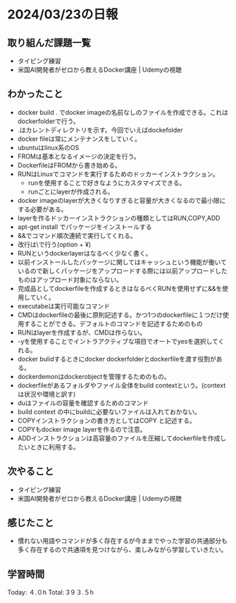 # 2024/03/23の日報
## 取り組んだ課題一覧
* タイピング練習
* 米国AI開発者がゼロから教えるDocker講座 | Udemyの視聴
## わかったこと
* docker build . でdocker imageの名前なしのファイルを作成できる。これはdockerfolderで行う。
* .はカレントディレクトリを示す。今回でいえばdockefolder
* docker fileは常にメンテナンスをしていく。
* ubuntuはlinux系のOS
* FROMは基本となるイメージの決定を行う。
* DockerfileはFROMから書き始める。
* RUNはLinuxでコマンドを実行するためのドッカーインストラクション。
  *  runを使用することで好きなようにカスタマイズできる。
  *  runごとにlayerが作成される。
*  docker imageのlayerが大きくなりすぎると容量が大きくなるので最小限にする必要がある。
*  layerを作るドッカーインストラクションの種類としてはRUN,COPY,ADD
*  apt-get install <package> でパッケージをインストールする
* &&でコマンド順次連続で実行してくれる。
* 改行は\で行う(option + ¥)
* RUNというdockerlayerはなるべく少なく書く。
* 以前インストールしたパッケージに関してはキャッシュという機能が働いているので新しくパッケージをアップロードする際には以前アップロードしたものはアップロード対象にならない。
* 完成品としてdockerfileを作成するときはなるべくRUNを使用せずに&&を使用していく。
* executabeは実行可能なコマンド
* CMDはdockerfileの最後に原則記述する。かつ1つのdockerfileに１つだけ使用することができる。デフォルトのコマンドを記述するためのもの
* RUNはlayerを作成するが、CMDは作らない。
* -yを使用することでイントラアクティブな項目でオートでyesを選択してくれる。
* docker bulidするときにdocker dockerfolderとdockerfileを渡す役割がある。
* dockerdemonはdockerobjectを管理するためのもの。
* dockerfileがあるフォルダやファイル全体をbuild contextという。(contextは状況や環境と訳す)
* duはファイルの容量を確認するためのコマンド
* build context の中にbuildに必要ないファイルは入れておかない。
* COPYインストラクションの書き方としてはCOPY <src> <dest>と記述する。
* COPYもdocker image layerを作るので注意。
* ADDインストラクションは高容量のファイルを圧縮してdockerfileを作成したいときに利用する。 
## 次やること
* タイピング練習
* 米国AI開発者がゼロから教えるDocker講座 | Udemyの視聴
## 感じたこと
* 慣れない用語やコマンドが多く存在するが今ままでやった学習の共通部分も多く存在するので共通項を見つけながら、楽しみながら学習していきたい。
##  学習時間
Today: ４.０h
Total: 3９３.５h
